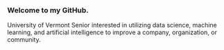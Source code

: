 ### Welcome to my GitHub.
University of Vermont Senior interested in utilizing data science, machine learning, and artificial intelligence to improve a company, organization, or community.
